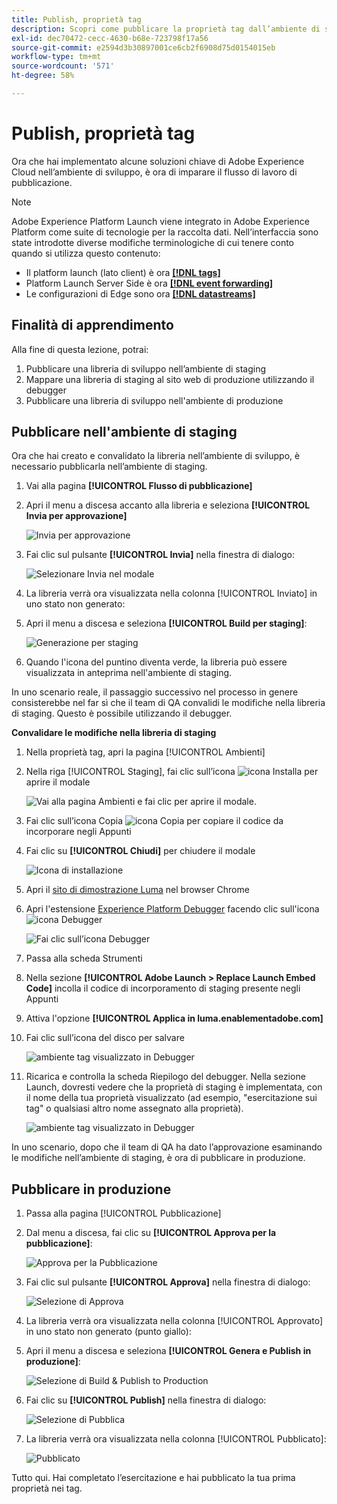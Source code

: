 ```yaml
---
title: Publish, proprietà tag
description: Scopri come pubblicare la proprietà tag dall’ambiente di sviluppo agli ambienti di staging e produzione. Questa lezione fa parte dell’esercitazione Implementare l’Experience Cloud su siti web.
exl-id: dec70472-cecc-4630-b68e-723798f17a56
source-git-commit: e2594d3b30897001ce6cb2f6908d75d0154015eb
workflow-type: tm+mt
source-wordcount: '571'
ht-degree: 58%

---
```


# Publish, proprietà tag

Ora che hai implementato alcune soluzioni chiave di Adobe Experience Cloud nell’ambiente di sviluppo, è ora di imparare il flusso di lavoro di pubblicazione.

>[!NOTE]
>
>Adobe Experience Platform Launch viene integrato in Adobe Experience Platform come suite di tecnologie per la raccolta dati. Nell’interfaccia sono state introdotte diverse modifiche terminologiche di cui tenere conto quando si utilizza questo contenuto:
>
> * Il platform launch (lato client) è ora **[[!DNL tags]](https://experienceleague.adobe.com/docs/experience-platform/tags/home.html?lang=it)**
> * Platform Launch Server Side è ora **[[!DNL event forwarding]](https://experienceleague.adobe.com/docs/experience-platform/tags/event-forwarding/overview.html)**
> * Le configurazioni di Edge sono ora **[[!DNL datastreams]](https://experienceleague.adobe.com/docs/experience-platform/edge/fundamentals/datastreams.html?lang=it)**

## Finalità di apprendimento

Alla fine di questa lezione, potrai:

1. Pubblicare una libreria di sviluppo nell’ambiente di staging
1. Mappare una libreria di staging al sito web di produzione utilizzando il debugger
1. Pubblicare una libreria di sviluppo nell&#39;ambiente di produzione

## Pubblicare nell&#39;ambiente di staging

Ora che hai creato e convalidato la libreria nell’ambiente di sviluppo, è necessario pubblicarla nell’ambiente di staging.

1. Vai alla pagina **[!UICONTROL Flusso di pubblicazione]**

1. Apri il menu a discesa accanto alla libreria e seleziona **[!UICONTROL Invia per approvazione]**

   ![Invia per approvazione](images/publishing-submitForApproval.png)

1. Fai clic sul pulsante **[!UICONTROL Invia]** nella finestra di dialogo:

   ![Selezionare Invia nel modale](images/publishing-submit.png)

1. La libreria verrà ora visualizzata nella colonna [!UICONTROL Inviato] in uno stato non generato:

1. Apri il menu a discesa e seleziona **[!UICONTROL Build per staging]**:

   ![Generazione per staging](images/publishing-buildForStaging.png)

1. Quando l&#39;icona del puntino diventa verde, la libreria può essere visualizzata in anteprima nell&#39;ambiente di staging.

In uno scenario reale, il passaggio successivo nel processo in genere consisterebbe nel far sì che il team di QA convalidi le modifiche nella libreria di staging. Questo è possibile utilizzando il debugger.

**Convalidare le modifiche nella libreria di staging**

1. Nella proprietà tag, apri la pagina [!UICONTROL Ambienti]

1. Nella riga [!UICONTROL Staging], fai clic sull’icona ![icona Installa](images/launch-installIcon.png) per aprire il modale

   ![Vai alla pagina Ambienti e fai clic per aprire il modale](images/publishing-getStagingCode.png).

1. Fai clic sull’icona Copia ![icona Copia](images/launch-copyIcon.png) per copiare il codice da incorporare negli Appunti

1. Fai clic su **[!UICONTROL Chiudi]** per chiudere il modale

   ![Icona di installazione](images/publishing-copyStagingCode.png)

1. Apri il [sito di dimostrazione Luma](https://luma.enablementadobe.com/content/luma/us/en.html) nel browser Chrome

1. Apri l&#39;estensione [Experience Platform Debugger](https://chromewebstore.google.com/detail/adobe-experience-platform/bfnnokhpnncpkdmbokanobigaccjkpob) facendo clic sull&#39;icona ![icona Debugger](images/icon-debugger.png)

   ![Fai clic sull’icona Debugger](images/switchEnvironments-openDebugger.png)

1. Passa alla scheda Strumenti

1. Nella sezione **[!UICONTROL Adobe Launch > Replace Launch Embed Code]** incolla il codice di incorporamento di staging presente negli Appunti
1. Attiva l&#39;opzione **[!UICONTROL Applica in luma.enablementadobe.com]**

1. Fai clic sull’icona del disco per salvare

   ![ambiente tag visualizzato in Debugger](images/switchEnvironments-debugger-save.png)

1. Ricarica e controlla la scheda Riepilogo del debugger. Nella sezione Launch, dovresti vedere che la proprietà di staging è implementata, con il nome della tua proprietà visualizzato (ad esempio, &quot;esercitazione sui tag&quot; o qualsiasi altro nome assegnato alla proprietà).

   ![ambiente tag visualizzato in Debugger](images/publishing-debugger-staging.png)

In uno scenario, dopo che il team di QA ha dato l’approvazione esaminando le modifiche nell’ambiente di staging, è ora di pubblicare in produzione.

## Pubblicare in produzione

1. Passa alla pagina [!UICONTROL Pubblicazione]

1. Dal menu a discesa, fai clic su **[!UICONTROL Approva per la pubblicazione]**:

   ![Approva per la Pubblicazione](images/publishing-approveForPublishing.png)

1. Fai clic sul pulsante **[!UICONTROL Approva]** nella finestra di dialogo:

   ![Selezione di Approva](images/publishing-approve.png)

1. La libreria verrà ora visualizzata nella colonna [!UICONTROL Approvato] in uno stato non generato (punto giallo):

1. Apri il menu a discesa e seleziona **[!UICONTROL Genera e Publish in produzione]**:

   ![Selezione di Build &amp; Publish to Production](images/publishing-buildAndPublishToProduction.png)

1. Fai clic su **[!UICONTROL Publish]** nella finestra di dialogo:

   ![Selezione di Pubblica](images/publishing-publish.png)

1. La libreria verrà ora visualizzata nella colonna [!UICONTROL Pubblicato]:

   ![Pubblicato](images/publishing-published.png)

Tutto qui. Hai completato l’esercitazione e hai pubblicato la tua prima proprietà nei tag.
